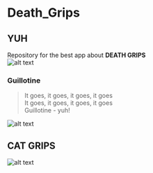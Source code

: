 # Death_Grips
## YUH
Repository for the best app about **DEATH GRIPS**
<br />
![alt text](https://raw.githubusercontent.com/alex2070ita/Death_Grips/master/mc-ride-png-fixed.png?token=AZN4F-HRgIS5YBoidXkMsw0MaC0IqbWxks5cSZutwA%3D%3D)
### Guillotine
>It goes, it goes, it goes, it goes <br />
>It goes, it goes, it goes, it goes<br />
>Guillotine - yuh!


![alt text](https://raw.githubusercontent.com/alex2070ita/Death_Grips/master/quote.png?token=AZN4FzpyVH6eifJR4Lym9ELgqmTsE_v6ks5cSYdCwA%3D%3D)

## CAT GRIPS
![alt text](https://github.com/alex2070ita/Death_Grips/blob/master/Catto_grips.gif?raw=true)
